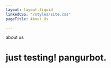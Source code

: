 ```yaml
---
layout: layout.liquid
linkedCSS: "/styles/site.css"
pageTitle: About Us

---
```

about us

# just testing! pangurbot.